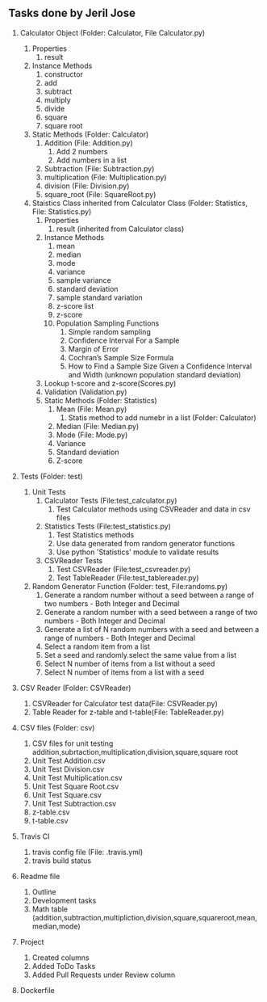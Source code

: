 ## Tasks done by Jeril Jose

1. Calculator Object (Folder: Calculator, File Calculator.py)
    1. Properties
        1. result
    2. Instance Methods
        1. constructor 
        2. add
        3. subtract
        4. multiply
        5. divide
        6. square
        7. square root
    3. Static Methods (Folder: Calculator)
        1. Addition (File: Addition.py)
            1. Add 2 numbers
            2. Add numbers in a list
        2. Subtraction (File: Subtraction.py)
        3. multiplication (File: Multiplication.py)
        4. division (File: Division.py)
        5. square_root (File: SquareRoot.py)
    2. Staistics Class inherited from Calculator Class (Folder: Statistics, File: Statistics.py)
        1. Properties
            1. result (inherited from Calculator class)
        2. Instance Methods
            1. mean 
            2. median
            3. mode
            4. variance
            5. sample variance
            6. standard deviation
            7. sample standard variation
            8. z-score list
            9. z-score
            10. Population Sampling Functions
                1. Simple random sampling
                2. Confidence Interval For a Sample
                3. Margin of Error
                4. Cochran’s Sample Size Formula
                5. How to Find a Sample Size Given a Confidence Interval and Width (unknown population standard deviation)
        8. Lookup t-score and z-score(Scores.py)
        9. Validation (Validation.py)
        3. Static Methods (Folder: Statistics)
            1. Mean (File: Mean.py)
                1. Statis method to add numebr in a list (Folder: Calculator) 
            2. Median (File: Median.py)
            3. Mode (File: Mode.py)
            4. Variance
            6. Standard deviation
            8. Z-score
            
 2. Tests (Folder: test)
    1. Unit Tests
        1. Calculator Tests (File:test_calculator.py)
            1. Test Calculator methods using CSVReader and data in csv files
        2. Statistics Tests (File:test_statistics.py)
            1. Test Statistics methods
            2. Use data generated from random generator functions
            3. Use python 'Statistics' module to validate results
        3. CSVReader Tests 
            1. Test CSVReader (File:test_csvreader.py)
            2. Test TableReader (File:test_tablereader.py)
    2. Random Generator Function (Folder: test, File:randoms.py)
        1. Generate a random number without a seed between a range of two numbers - Both Integer and Decimal
        2. Generate a random number with a seed between a range of two numbers - Both Integer and Decimal
        3. Generate a list of N random numbers with a seed and between a range of numbers - Both Integer and Decimal
        4. Select a random item from a list
        5. Set a seed and randomly.select the same value from a list
        6. Select N number of items from a list without a seed
        7. Select N number of items from a list with a seed
    
3. CSV Reader (Folder: CSVReader) 
    1. CSVReader for Calculator test data(File: CSVReader.py)
    2. Table Reader for z-table and t-table(File: TableReader.py)
4. CSV files (Folder: csv)
    1. CSV files for unit testing addition,subrtaction,multiplication,division,square,square root
      1. Unit Test Addition.csv
      2. Unit Test Division.csv
      3. Unit Test Multiplication.csv
      4. Unit Test Square Root.csv
      5. Unit Test Square.csv
      6. Unit Test Subtraction.csv
      7. z-table.csv
      8. t-table.csv
      
5. Travis CI
    1. travis config file (File: .travis.yml)
    2. travis build status 
6. Readme file
    1. Outline
    2. Development tasks
    3. Math table (addition,subtraction,multipliction,division,square,squareroot,mean,median,mode)
7. Project 
    1. Created columns
    2. Added ToDo Tasks 
    3. Added Pull Requests under Review column
8. Dockerfile 

